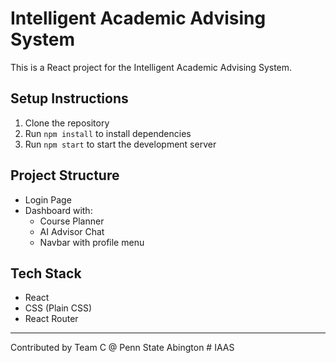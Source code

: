 
# Intelligent Academic Advising System

This is a React project for the Intelligent Academic Advising System.

## Setup Instructions

1. Clone the repository
2. Run `npm install` to install dependencies
3. Run `npm start` to start the development server

## Project Structure
- Login Page
- Dashboard with:
    - Course Planner
    - AI Advisor Chat
    - Navbar with profile menu

## Tech Stack
- React
- CSS (Plain CSS)
- React Router

---
Contributed by Team C @ Penn State Abington
#   I A A S  
 